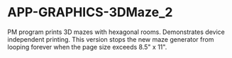 # APP-GRAPHICS-3DMaze_2
PM program prints 3D mazes with hexagonal rooms. Demonstrates device independent printing. This version stops the new maze generator from looping forever when the page size exceeds 8.5" x 11". 
